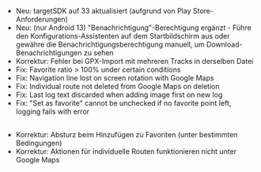 ##
- Neu: targetSDK auf 33 aktualisiert (aufgrund von Play Store-Anforderungen)
- Neu: (nur Android 13) "Benachrichtigung"-Berechtigung ergänzt - Führe den Konfigurations-Assistenten auf dem Startbildschirm aus oder gewähre die Benachrichtigungsberechtigung manuell, um Download-Benachrichtigungen zu sehen
- Korrektur: Fehler bei GPX-Import mit mehreren Tracks in derselben Datei
- Fix: Favorite ratio > 100% under certain conditions
- Fix: Navigation line lost on screen rotation with Google Maps
- Fix: Individual route not deleted from Google Maps on deletion
- Fix: Last log text discarded when adding image first on new log
- Fix: "Set as favorite" cannot be unchecked if no favorite point left, logging fails with error

##
- Korrektur: Absturz beim Hinzufügen zu Favoriten (unter bestimmten Bedingungen)
- Korrektur: Aktionen für individuelle Routen funktionieren nicht unter Google Maps
